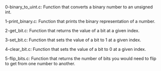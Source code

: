 0-binary_to_uint.c: Function that converts a binary number to an unsigned int.

1-print_binary.c: Function that prints the binary representation of a number.

2-get_bit.c: Function that returns the value of a bit at a given index.

3-set_bit.c: Function that sets the value of a bit to 1 at a given index.

4-clear_bit.c: Function that sets the value of a bit to 0 at a given index.

5-flip_bits.c: Function that returns the number of bits you would need to flip to get from one number to another.
